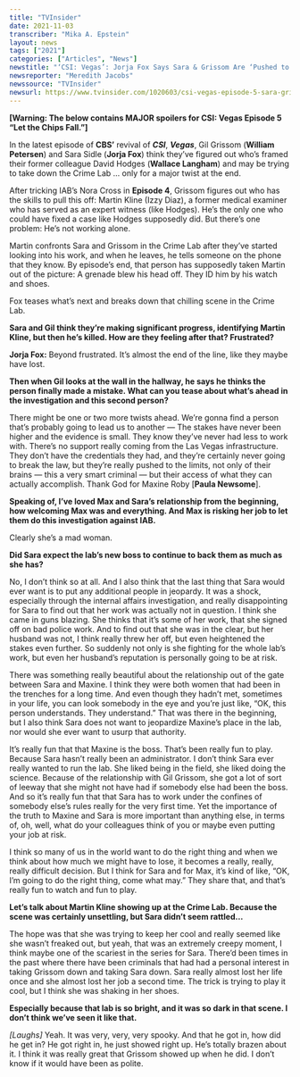 ```yaml
---
title: "TVInsider"
date: 2021-11-03
transcriber: "Mika A. Epstein"
layout: news
tags: ["2021"]
categories: ["Articles", "News"]
newstitle: "‘CSI: Vegas’: Jorja Fox Says Sara & Grissom Are ‘Pushed to the Limits’ After the Latest Twist"
newsreporter: "Meredith Jacobs"
newssource: "TVInsider"
newsurl: https://www.tvinsider.com/1020603/csi-vegas-episode-5-sara-grissom-martin-kline-dead-jorja-fox/
---
```


**[Warning: The below contains MAJOR spoilers for CSI: Vegas Episode 5 “Let the Chips Fall.”]**

In the latest episode of **CBS’** revival of **_CSI_**, **_Vegas_**, Gil Grissom (**William Petersen**) and Sara Sidle (**Jorja Fox**) think they’ve figured out who’s framed their former colleague David Hodges (**Wallace Langham**) and may be trying to take down the Crime Lab … only for a major twist at the end.

After tricking IAB’s Nora Cross in **Episode 4**, Grissom figures out who has the skills to pull this off: Martin Kline (Izzy Diaz), a former medical examiner who has served as an expert witness (like Hodges). He’s the only one who could have fixed a case like Hodges supposedly did. But there’s one problem: He’s not working alone.

Martin confronts Sara and Grissom in the Crime Lab after they’ve started looking into his work, and when he leaves, he tells someone on the phone that they know. By episode’s end, that person has supposedly taken Martin out of the picture: A grenade blew his head off. They ID him by his watch and shoes.

Fox teases what’s next and breaks down that chilling scene in the Crime Lab.

**Sara and Gil think they’re making significant progress, identifying Martin Kline, but then he’s killed. How are they feeling after that? Frustrated?**

**Jorja Fox:** Beyond frustrated. It’s almost the end of the line, like they maybe have lost.

**Then when Gil looks at the wall in the hallway, he says he thinks the person finally made a mistake. What can you tease about what’s ahead in the investigation and this second person?**

There might be one or two more twists ahead. We’re gonna find a person that’s probably going to lead us to another — The stakes have never been higher and the evidence is small. They know they’ve never had less to work with. There’s no support really coming from the Las Vegas infrastructure. They don’t have the credentials they had, and they’re certainly never going to break the law, but they’re really pushed to the limits, not only of their brains — this a very smart criminal — but their access of what they can actually accomplish. Thank God for Maxine Roby [**Paula Newsome**].

**Speaking of, I’ve loved Max and Sara’s relationship from the beginning, how welcoming Max was and everything. And Max is risking her job to let them do this investigation against IAB.**

Clearly she’s a mad woman.

**Did Sara expect the lab’s new boss to continue to back them as much as she has?**

No, I don’t think so at all. And I also think that the last thing that Sara would ever want is to put any additional people in jeopardy. It was a shock, especially through the internal affairs investigation, and really disappointing for Sara to find out that her work was actually not in question. I think she came in guns blazing. She thinks that it’s some of her work, that she signed off on bad police work. And to find out that she was in the clear, but her husband was not, I think really threw her off, but even heightened the stakes even further. So suddenly not only is she fighting for the whole lab’s work, but even her husband’s reputation is personally going to be at risk.

There was something really beautiful about the relationship out of the gate between Sara and Maxine. I think they were both women that had been in the trenches for a long time. And even though they hadn’t met, sometimes in your life, you can look somebody in the eye and you’re just like, “OK, this person understands. They understand.” That was there in the beginning, but I also think Sara does not want to jeopardize Maxine’s place in the lab, nor would she ever want to usurp that authority.

It’s really fun that that Maxine is the boss. That’s been really fun to play. Because Sara hasn’t really been an administrator. I don’t think Sara ever really wanted to run the lab. She liked being in the field, she liked doing the science. Because of the relationship with Gil Grissom, she got a lot of sort of leeway that she might not have had if somebody else had been the boss. And so it’s really fun that that Sara has to work under the confines of somebody else’s rules really for the very first time. Yet the importance of the truth to Maxine and Sara is more important than anything else, in terms of, oh, well, what do your colleagues think of you or maybe even putting your job at risk.

I think so many of us in the world want to do the right thing and when we think about how much we might have to lose, it becomes a really, really, really difficult decision. But I think for Sara and for Max, it’s kind of like, “OK, I’m going to do the right thing, come what may.” They share that, and that’s really fun to watch and fun to play.

**Let’s talk about Martin Kline showing up at the Crime Lab. Because the scene was certainly unsettling, but Sara didn’t seem rattled…**

The hope was that she was trying to keep her cool and really seemed like she wasn’t freaked out, but yeah, that was an extremely creepy moment, I think maybe one of the scariest in the series for Sara. There’d been times in the past where there have been criminals that had had a personal interest in taking Grissom down and taking Sara down. Sara really almost lost her life once and she almost lost her job a second time. The trick is trying to play it cool, but I think she was shaking in her shoes.

**Especially because that lab is so bright, and it was so dark in that scene. I don’t think we’ve seen it like that.**

_[Laughs]_ Yeah. It was very, very, very spooky. And that he got in, how did he get in? He got right in, he just showed right up. He’s totally brazen about it. I think it was really great that Grissom showed up when he did. I don’t know if it would have been as polite.
